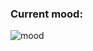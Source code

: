 ### Current mood:

<!--
**Samega7Cattac/Samega7Cattac** is a ✨ _special_ ✨ repository because its `README.md` (this file) appears on your GitHub profile.

Here are some ideas to get you started:

- 🔭 I’m currently working on ...
- 🌱 I’m currently learning ...
- 👯 I’m looking to collaborate on ...
- 🤔 I’m looking for help with ...
- 💬 Ask me about ...
- 📫 How to reach me: ...
- 😄 Pronouns: ...
- ⚡ Fun fact: ...
-->
 ![mood](https://i.pximg.net/img-master/img/2014/04/07/21/41/27/42763687_p0_master1200.jpg)
